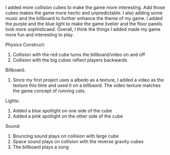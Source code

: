 I added more collision cubes to make the game more interesting. Add those cubes makes the game more hectic and unpredictable. I also adding some music and the billboard to further enhance the theme of my game. I added the purple and the blue light to make the game livelier and the floor panels look more sophisticaed. Overall, I think the things I added made my game more fun and interesting to play.

Physics Construct: 
  1. Collision with the red cube turns the billboard/video on and off
  2. Collision with the big cubes reflect players backwards

Billboard:
  1. Since my first project uses a albedo as a texture, I added a video as the texture this time and used it on a billbaord. 
     The video texture matches the game concept of running cats.
   
Lights:
  1. Added a blue spotlight on one side of the cube
  2. Added a pink spotlight on the other side of the cube

Sound:
  1. Bouncing sound plays on collision with large cube
  2. Space sound plays on collision with the reverse gravity cubes
  3. The billboard plays a song
